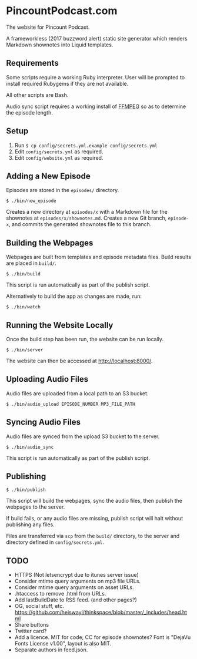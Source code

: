PincountPodcast.com
===================

The website for Pincount Podcast.

A frameworkless (2017 buzzword alert) static site generator which renders Markdown shownotes into Liquid templates.

Requirements
------------

Some scripts require a working Ruby interpreter. User will be prompted to install required Rubygems if they are not available.

All other scripts are Bash.

Audio sync script requires a working install of [FFMPEG](https://ffmpeg.org) so as to determine the episode length.


Setup
-----

  1. Run `$ cp config/secrets.yml.example config/secrets.yml`
  2. Edit `config/secrets.yml` as required.
  3. Edit `config/website.yml` as required.


Adding a New Episode
--------------------

Episodes are stored in the `episodes/` directory.

    $ ./bin/new_episode

Creates a new directory at `episodes/x` with a Markdown file for the shownotes at `episodes/x/shownotes.md`. Creates a new Git branch, `episode-x`, and commits the generated shownotes file to this branch.


Building the Webpages
---------------------

Webpages are built from templates and episode metadata files. Build results are placed in `build/`.

    $ ./bin/build

This script is run automatically as part of the publish script.

Alternatively to build the app as changes are made, run:

    $ ./bin/watch


Running the Website Locally
---------------------------

Once the build step has been run, the website can be run locally.

    $ ./bin/server

The website can then be accessed at [http://localhost:8000/](http://localhost:8000/).


Uploading Audio Files
---------------------

Audio files are uploaded from a local path to an S3 bucket.

    $ ./bin/audio_upload EPISODE_NUMBER MP3_FILE_PATH


Syncing Audio Files
-------------------

Audio files are synced from the upload S3 bucket to the server.

    $ ./bin/audio_sync

This script is run automatically as part of the publish script.


Publishing
----------

    $ ./bin/publish

This script will build the webpages, sync the audio files, then publish the webpages to the server.

If build fails, or any audio files are missing, publish script will halt without publishing any files.

Files are transferred via `scp` from the `build/` directory, to the server and directory defined in `config/secrets.yml`.


TODO
----

* HTTPS (Not letsencrypt due to itunes server issue)
* Consider mtime query arguments on mp3 file URLs.
* Consider mtime query arguments on asset URLs.
* .htaccess to remove .html from URLs.
* Add lastBuildDate to RSS feed. (and other pages?)
* OG, social stuff, etc. https://github.com/heiswayi/thinkspace/blob/master/_includes/head.html
* Share buttons
* Twitter card?
* Add a licence. MIT for code, CC for episode shownotes? Font is "DejaVu Fonts License v1.00", layout is also MIT.
* Separate authors in feed.json.
